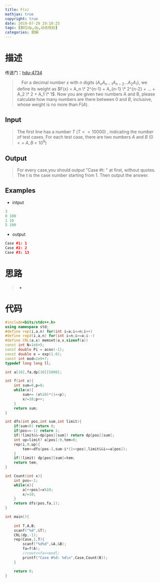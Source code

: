 ```yaml
---
title: F(x)
mathjax: true
copyright: true
date: 2019-07-20 19:10:25
tags: [数位dp,dp,动态规划]
categories: 题解
---
```

# 描述
传送门：[hdu-4734](http://acm.hdu.edu.cn/showproblem.php?pid=4734)

>&emsp;For a decimal number $x$ with $n$ digits $(A_n A_{n-1}A_{n-2} ... A_2A_1)$, we define its weight as $F(x) = A_n \* 2^{n-1} + A_{n-1} \* 2^{n-2} + ... + A_2 \* 2 + A_1 \* 1$. Now you are given two numbers A and B, please calculate how many numbers are there between $0$ and $B$, inclusive, whose weight is no more than $F(A)$.

<!--more-->
## Input
> The first line has a number $T\ (T <= 10000)$ , indicating the number of test cases.
For each test case, there are two numbers $A$ and $B\ (0\ <=\ A,B\ <\ 10^9)$

## Output
> For every case,you should output "Case #t: " at first, without quotes. The t is the case number starting from 1. Then output the answer.

## Examples
* intput
```c++
3
0 100
1 10
5 100
```
* output
```c++
Case #1: 1
Case #2: 2
Case #3: 13
```

# 思路
>* 

# 代码
```c++
#include<bits/stdc++.h>
using namespace std;
#define rep(i,a,n) for(int i=a;i<=n;i++)
#define repd(i,a,n) for(int i=n;i>=a;i--)
#define CRL(a,x) memset(a,x,sizeof(a))
const int N=1e6+5;
const double Pi = acos(-1);
const double e = exp(1.0);
const int mod=1e9+7;
typedef long long ll;

int a[10],fa,dp[10][5000];

int f(int x){
    int sum=0,p=0;
    while(x){
        sum+= (x%10)*(1<<p);
        x/=10;p++;
    }
    return sum;
}

int dfs(int pos,int sum,int limit){
    if(sum<0) return 0;
    if(pos==-1) return 1;
    if(!limit&&~dp[pos][sum]) return dp[pos][sum];
    int up=limit? a[pos]:9,tem=0;
    rep(i,0,up){
        tem+=dfs(pos-1,sum-i*(1<<pos),limit&&i==a[pos]);
    }
    if(!limit) dp[pos][sum]=tem;
    return tem;
}

int Count(int x){
    int pos=-1;
    while(x){
        a[++pos]=x%10;
        x/=10;
    }
    return dfs(pos,fa,1);
}

int main(){
	
    int T,A,B;
    scanf("%d",&T);
    CRL(dp,-1);
    rep(Case,1,T){
        scanf("%d%d",&A,&B);
        fa=f(A);
        //cout<<fa<<endl;
        printf("Case #%d: %d\n",Case,Count(B));
    }

    return 0;
}

```
